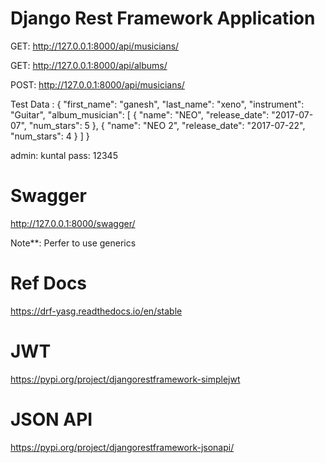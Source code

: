 # Django Rest Framework Application

GET: http://127.0.0.1:8000/api/musicians/

GET: http://127.0.0.1:8000/api/albums/

POST: http://127.0.0.1:8000/api/musicians/


Test Data :
{
    "first_name": "ganesh",
    "last_name": "xeno",
    "instrument": "Guitar",
    "album_musician": [
        {
            "name": "NEO",
            "release_date": "2017-07-07",
            "num_stars": 5
        },
        {
            "name": "NEO 2",
            "release_date": "2017-07-22",
            "num_stars": 4
        }
    ]
}

admin: kuntal
pass: 12345


# Swagger
http://127.0.0.1:8000/swagger/

Note**: Perfer to use generics 

# Ref Docs
https://drf-yasg.readthedocs.io/en/stable

# JWT 
https://pypi.org/project/djangorestframework-simplejwt

# JSON API
https://pypi.org/project/djangorestframework-jsonapi/
